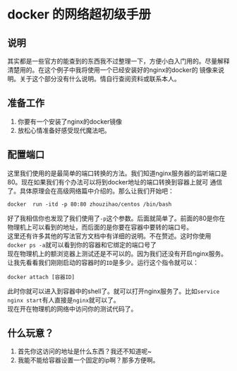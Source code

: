 # docker 的网络超初级手册
## 说明
其实都是一些官方的能查到的东西我不过整理一下，方便小白入门用的。尽量解释清楚用的。在这个例子中我将使用一个已经安装好的nginx的docker的
镜像来说明。关于这个部分没有什么说明。情自行查阅资料或联系本人。
## 准备工作
1. 你要有一个安装了nginx的docker镜像
2. 放松心情准备好感受现代魔法吧。
## 配置端口
这里我们使用的是最简单的端口转换的方法。我们知道nginx服务器的监听端口是80。现在如果我们有个办法可以将到docker地址的端口转换到容器上就可
通信了。具体原理会在高级网络篇中介绍的。那么让我们开始吧：
```
docker  run -itd -p 80:80 zhouzihao/centos /bin/bash
```
好了我相信你也发现了我们使用了`-p`这个参数。后面就简单了。前面的80是你在物理机上可以看到的地址，而后面的是你要在容器中要转的端口号。  
这里还有许多其他的写法官方文档中有详细的说明。不在赘述。这时你使用`docker ps -a`就可以看到你的容器和它绑定的端口号了  
现在物理机上的额浏览器上测试还是不可以的。因为我们还没有开启nginx服务。让我先看看我们刚刚启动的容器时的`ID`是多少。运行这个指令就可以：
```
docker attach [容器ID]
```
此时你就可以进入到容器中的shell了。就可以打开nginx服务了。比如`service nginx start`有人直接是`nginx`就可以了。  
现在开在物理机的网络中访问你的测试代码了。
## 什么玩意？
1. 首先你这访问的地址是什么东西？我还不知道呢~
2. 我能不能给容器设置一个固定的ip啊？那多方便啊。

